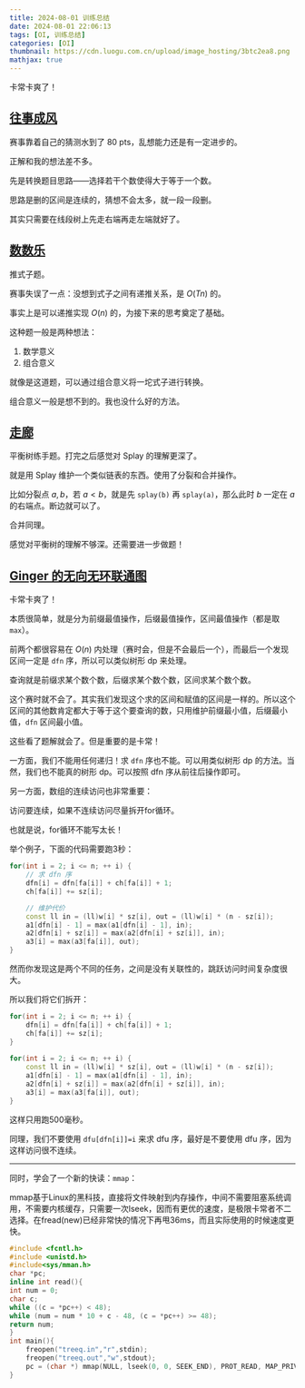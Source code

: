 ```yaml
---
title: 2024-08-01 训练总结
date: 2024-08-01 22:06:13
tags: [OI, 训练总结]
categories: [OI]
thumbnail: https://cdn.luogu.com.cn/upload/image_hosting/3btc2ea8.png
mathjax: true
---
```


卡常卡爽了！

## [往事成风](https://gmoj.net/senior/#contest/show/4178/0)

赛事靠着自己的猜测水到了 80 pts，乱想能力还是有一定进步的。

正解和我的想法差不多。

先是转换题目思路——选择若干个数使得大于等于一个数。

思路是删的区间是连续的，猜想不会太多，就一段一段删。

其实只需要在线段树上先走右端再走左端就好了。

## [数数乐](https://gmoj.net/senior/#contest/show/4178/1)

推式子题。

赛事失误了一点：没想到式子之间有递推关系，是 $O(Tn)$ 的。

事实上是可以递推实现 $O(n)$ 的，为接下来的思考奠定了基础。

这种题一般是两种想法：

1. 数学意义
2. 组合意义

就像是这道题，可以通过组合意义将一坨式子进行转换。

组合意义一般是想不到的。我也没什么好的方法。

## [走廊](https://gmoj.net/senior/#contest/show/4178/2)

平衡树练手题。打完之后感觉对 Splay 的理解更深了。

就是用 Splay 维护一个类似链表的东西。使用了分裂和合并操作。

比如分裂点 $a,b$，若 $a<b$，就是先 `splay(b)` 再 `splay(a)`，那么此时 $b$ 一定在 $a$ 的右端点。断边就可以了。

合并同理。

感觉对平衡树的理解不够深。还需要进一步做题！

## [Ginger 的无向无环联通图](https://gmoj.net/senior/#contest/show/4178/3)

卡常卡爽了！

本质很简单，就是分为前缀最值操作，后缀最值操作，区间最值操作（都是取 `max`）。

前两个都很容易在 $O(n)$ 内处理（赛时会，但是不会最后一个），而最后一个发现区间一定是 `dfn` 序，所以可以类似树形 dp 来处理。

查询就是前缀求某个数个数，后缀求某个数个数，区间求某个数个数。

这个赛时就不会了。其实我们发现这个求的区间和赋值的区间是一样的。所以这个区间的其他数肯定都大于等于这个要查询的数，只用维护前缀最小值，后缀最小值，`dfn` 区间最小值。

这些看了题解就会了。但是重要的是卡常！

一方面，我们不能用任何递归！求 `dfn` 序也不能。可以用类似树形 dp 的方法。当然，我们也不能真的树形 dp。可以按照 dfn 序从前往后操作即可。

另一方面，数组的连续访问也非常重要：

访问要连续，如果不连续访问尽量拆开for循环。

也就是说，for循环不能写太长！

举个例子，下面的代码需要跑3秒：

```cpp
for(int i = 2; i <= n; ++ i) {
	// 求 dfn 序
	dfn[i] = dfn[fa[i]] + ch[fa[i]] + 1;
	ch[fa[i]] += sz[i];

	// 维护代价
	const ll in = (ll)w[i] * sz[i], out = (ll)w[i] * (n - sz[i]);
	a1[dfn[i] - 1] = max(a1[dfn[i] - 1], in);
	a2[dfn[i] + sz[i]] = max(a2[dfn[i] + sz[i]], in);
	a3[i] = max(a3[fa[i]], out);
}
```

然而你发现这是两个不同的任务，之间是没有关联性的，跳跃访问时间复杂度很大。

所以我们将它们拆开：

```cpp
for(int i = 2; i <= n; ++ i) {
	dfn[i] = dfn[fa[i]] + ch[fa[i]] + 1;
	ch[fa[i]] += sz[i];
}
	
for(int i = 2; i <= n; ++ i) {
	const ll in = (ll)w[i] * sz[i], out = (ll)w[i] * (n - sz[i]);
	a1[dfn[i] - 1] = max(a1[dfn[i] - 1], in);
	a2[dfn[i] + sz[i]] = max(a2[dfn[i] + sz[i]], in);
	a3[i] = max(a3[fa[i]], out);
}
```

这样只用跑500毫秒。

同理，我们不要使用 `dfu[dfn[i]]=i` 来求 dfu 序，最好是不要使用 dfu 序，因为这样访问很不连续。

---

同时，学会了一个新的快读：`mmap`：

mmap基于Linux的黑科技，直接将文件映射到内存操作，中间不需要阻塞系统调用，不需要内核缓存，只需要一次lseek，因而有更优的速度，是极限卡常者不二选择。在fread(new)已经非常快的情况下再甩36ms，而且实际使用的时候速度更快。

```cpp
#include <fcntl.h>
#include <unistd.h>
#include<sys/mman.h>
char *pc;
inline int read(){
int num = 0;
char c;
while ((c = *pc++) < 48);
while (num = num * 10 + c - 48, (c = *pc++) >= 48);
return num;
}
int main(){
	freopen("treeq.in","r",stdin);
	freopen("treeq.out","w",stdout);
	pc = (char *) mmap(NULL, lseek(0, 0, SEEK_END), PROT_READ, MAP_PRIVATE, 0, 0);
}
```
